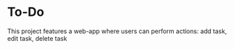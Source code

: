 # To-Do
This project features a web-app where users can perform actions: add task, edit task, delete task
